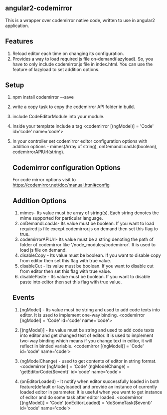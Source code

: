 angular2-codemirror
---------------------
This is a wrapper over codemirror native code, written to use in angular2 application. 

Features
--------
1. Reload editor each time on changing its configuration.
2. Provides a way to load required js file on-demand(lazyload). So, you have to only include codemirror.js file in index.html. You can use the feature of lazyload to set addition options.


Setup
------
1. npm install codemirror --save
1. write a copy task to copy the codemirror API folder in build.
2. include CodeEditorModule into your module.
3. Inside your template include a tag <codemirror [(ngModel)] = 'Code' id='code' name='code'></codemirror>
4. In your controller set codemirror editor configuration options with addition options - mimes(Array of string), onDemandLoadJs(boolean), codemirrorAPIUrl(string).

	Codemirror configuration Options
	--------------------------------
	For code mirror options visit to https://codemirror.net/doc/manual.html#config

	Addition Options
	----------------
	1. mimes- Its value must be array of string(s). Each string denotes the mime supported for particular language.
	2. onDemandLoadJs- Its value must be boolean. If you want to load required js file except codemirror.js on demand then set this flag to true.
	3. codemirrorAPIUrl- Its value must be a string denoting the path of folder of codemirror like '/node_modules/codemirror'. It is used to load js file on demand.
	4. disableCopy - Its value must be boolean. If you want to disable copy from editor then set this flag with true value. 
	5. disableCut - Its value must be boolean. If you want to disable cut from editor then set this flag with true value. 
	5. disablePaste - Its value must be boolean. If you want to disable paste into editor then set this flag with true value.

	Events
	------
	1. [ngModel] - Its value must be string and used to add code texts into editor. It is used to implement one-way binding.
					<codemirror [ngModel] = 'Code' id='code' name='code'></codemirror>

	2. [(ngModel)] - Its value must be string and used to add code texts into editor and get changed text of editor. It is used to implement two-way binding which means if you change text in editor, it will reflect in binded variable.
					<codemirror [(ngModel)] = 'Code' id='code' name='code'></codemirror>

	3. (ngModelChange) - used to get contents of editor in string format.
					<codemirror [ngModel] = 'Code' (ngModelChange) = 'getEditorCode($event)' id='code' name='code'></codemirror>

	4. (onEditorLoaded) - It notify when editor successfully loaded in both feature(default or lazyloaded) and provide an instance of currently loaded editor in parameter. It is useful when you want to get instance of editor and do some task after editor loaded.
					<codemirror [(ngModel)] = 'Code' (onEditorLoaded) = 'doSomeTask($event)' id='code' name='code'></codemirror>

